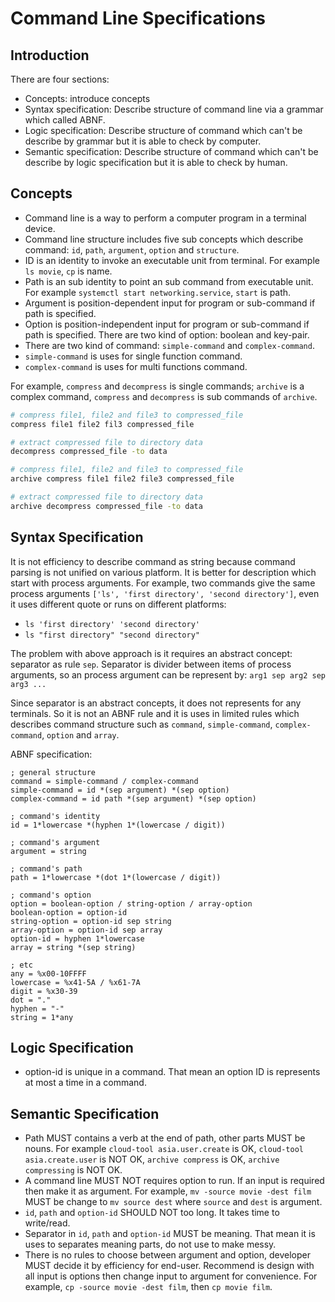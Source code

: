 # Command Line Specifications

## Introduction

There are four sections:

* Concepts: introduce concepts
* Syntax specification: Describe structure of command line via a grammar which
  called ABNF.
* Logic specification: Describe structure of command which can't be describe
  by grammar but it is able to check by computer.
* Semantic specification: Describe structure of command which can't be
  describe by logic specification but it is able to check by human.

## Concepts

* Command line is a way to perform a computer program in a terminal device.
* Command line structure includes five sub concepts which describe command:
  `id`, `path`, `argument`, `option` and `structure`.
* ID is an identity to invoke an executable unit from terminal. For example
  `ls movie`, `cp` is name.
* Path is an sub identity to point an sub command from executable unit. For
  example `systemctl start networking.service`, `start` is path.
* Argument is position-dependent input for program or sub-command if path is
  specified.
* Option is position-independent input for program or sub-command if path is
  specified. There are two kind of option: boolean and key-pair.
* There are two kind of command: `simple-command` and `complex-command`.
* `simple-command` is uses for single function command.
* `complex-command` is uses for multi functions command.

For example, `compress` and `decompress` is single commands; `archive` is a
complex command, `compress` and `decompress` is sub commands of `archive`.

```bash
# compress file1, file2 and file3 to compressed_file
compress file1 file2 fil3 compressed_file

# extract compressed file to directory data
decompress compressed_file -to data

# compress file1, file2 and file3 to compressed_file
archive compress file1 file2 file3 compressed_file

# extract compressed file to directory data
archive decompress compressed_file -to data
```

## Syntax Specification

It is not efficiency to describe command as string because command parsing is
not unified on various platform. It is better for description which start with
process arguments. For example, two commands give the same process arguments
`['ls', 'first directory', 'second directory']`, even it uses different quote
or runs on different platforms:

* `ls 'first directory' 'second directory'`
* `ls "first directory" "second directory"`

The problem with above approach is it requires an abstract concept: separator
as rule `sep`. Separator is divider between items of process arguments, so an
process argument can be represent by: `arg1 sep arg2 sep arg3 ...`

Since separator is an abstract concepts, it does not represents for any
terminals. So it is not an ABNF rule and it is uses in limited rules which
describes command structure such as `command`, `simple-command`,
`complex-command`, `option` and `array`.

ABNF specification:

```text
; general structure
command = simple-command / complex-command
simple-command = id *(sep argument) *(sep option)
complex-command = id path *(sep argument) *(sep option)

; command's identity
id = 1*lowercase *(hyphen 1*(lowercase / digit))

; command's argument
argument = string

; command's path
path = 1*lowercase *(dot 1*(lowercase / digit))

; command's option
option = boolean-option / string-option / array-option
boolean-option = option-id
string-option = option-id sep string
array-option = option-id sep array
option-id = hyphen 1*lowercase
array = string *(sep string)

; etc
any = %x00-10FFFF
lowercase = %x41-5A / %x61-7A
digit = %x30-39
dot = "."
hyphen = "-"
string = 1*any
```

## Logic Specification

* option-id is unique in a command. That mean an option ID is represents at
  most a time in a command.

## Semantic Specification

* Path MUST contains a verb at the end of path, other parts MUST be nouns. For
  example `cloud-tool asia.user.create` is OK, `cloud-tool asia.create.user`
  is NOT OK, `archive compress` is OK, `archive compressing` is NOT OK.
* A command line MUST NOT requires option to run. If an input is required then
  make it as argument. For example, `mv -source movie -dest film` MUST be
  change to `mv source dest` where `source` and `dest` is argument.
* `id`, `path` and `option-id` SHOULD NOT too long. It takes time to
  write/read.
* Separator in `id`, `path` and `option-id` MUST be meaning. That mean it is
  uses to separates meaning parts, do not use to make messy.
* There is no rules to choose between argument and option, developer MUST
  decide it by efficiency for end-user. Recommend is design with all input is
  options then change input to argument for convenience. For example, `cp
  -source movie -dest film`, then `cp movie film`.
